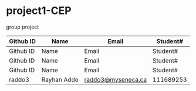 # project1-CEP
group project

| Github ID | Name | Email | Student# |
| --- | --- | --- | --- |
| Github ID | Name | Email | Student# |
| Github ID | Name | Email | Student# |
| Github ID | Name | Email | Student# |
| raddo3 | Rayhan Addo | raddo3@myseneca.ca | 111689253 |
